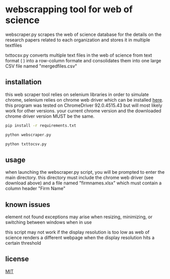 # webscrapping tool for web of science

webscraper.py scrapes the web of science database for the details on the research papers related to each organization and stores it in multiple textfiles

txttocsv.py converts multiple text files in the web of science from text format (<tag> <description>) into a row-column formate and consolidates them into one large CSV file named "mergedfiles.csv"

## installation

this web scraper tool relies on selenium libraries in order to simulate chrome, selenium relies on chrome web driver which can be installed [here](https://chromedriver.chromium.org/downloads). this program was tested on ChromeDriver 92.0.4515.43 but will most likely work for other versions. your current chrome version and the downloaded chrome driver version MUST be the same.

```bash
pip install -r requirements.txt

python webscraper.py

python txttocsv.py
```

## usage

when launching the webscraper.py script, you will be prompted to enter the main directory. this directory must include the chrome web driver (see download above) and a file named "firmnames.xlsx" which must contain a column header "Firm Name"

## known issues

element not found exceptions may arise when resizing, minimizing, or switching between windows when in use 

this script may not work if the display resolution is too low as web of science renders a different webpage when the display resolution hits a certain threshold

## license
[MIT](https://choosealicense.com/licenses/mit/)